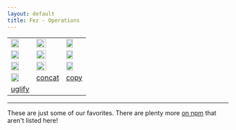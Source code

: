 ```yaml
---
layout: default
title: Fez - Operations
---
```


<table class="operations"> 
  <tr>
    <td><a href="https://github.com/isaacbw/fez-less"><img width="65%" src="http://lesscss.org/images/logo.png" /></a></td>
    <td><a href="https://github.com/havvy/fez-sweet.js"><img width="65%" src="http://sweetjs.org/sweetjs.png" /></a></td>
    <td><a href="https://github.com/isaacbw/fez-browserify"><img width="65%" src="http://browserify.org/images/browserify.png" /></a></td>
  </tr>
  <tr>
    <td><img class="unimplemented" width="65%" src="http://sass-lang.com/assets/img/logo-235e394c.png" /></td>
    <td><img class="unimplemented" width="65%" src="http://www.typescriptlang.org/content/images/logo_small.png" /></td>
    <td><img class="unimplemented" width="65%" src="http://coffeescript.org/documentation/images/logo.png" /></td>
    <!-- <td><img width="65%" src="" /></td> -->
  </tr>
  <tr>
    <td><img class="unimplemented" width="65%" src="http://i.got.nothing.to/img/jshint.png" /></td>
    <td><img class="unimplemented" width="65%" src="http://karma-runner.github.io/assets/img/banner.png" /></td>
    <td><img class="unimplemented" width="65%" src="https://dl.dropboxusercontent.com/u/10832827/mocha.png" /></td>
  </tr>
  <tr>
    <td><img class="unimplemented" width="65%" src="http://learnboost.github.io/stylus/assets/stylus.png" /></td>
    <td><a href="https://github.com/isaacbw/fez-concat">concat</a></td>
    <td><a href="https://github.com/isaacbw/fez-copy">copy</a></td>
  </tr>
  <tr>
    <td><a href="https://github.com/isaacbw/fez-uglify">uglify</a></td>
  </tr>
</table>

---

These are just some of our favorites. There are plenty more [on npm](https://npmjs.org/browse/keyword/fez) that aren't listed here!